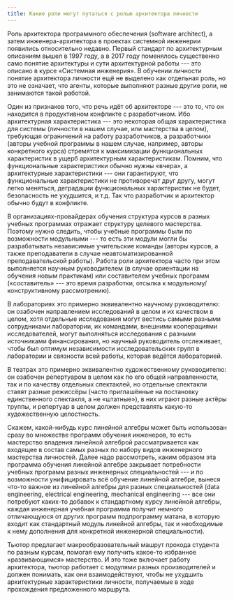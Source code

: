 ```yaml
---
title: Какие роли могут путаться с ролью архитектора личности
---
```


Роль архитектора программного обеспечения (software architect), а затем
инженера-архитектора в проектах системной инженерии появились
относительно недавно. Первый стандарт по архитектурным описаниям вышел в
1997 году, а в 2017 году поменялось существенно само понятие архитектуры
и сути архитектурной работы --- это описано в курсе «Системная
инженерия». В обучении личности понятие архитектора личности ещё не
выделено как отдельная роль, но это не означает, что агенты, которые
выполняют разные другие роли, не занимаются такой работой.

Один из признаков того, что речь идёт об архитекторе --- это то, что он
находится в продуктивном конфликте с разработчиком. Ибо архитектурная
характеристика --- это некоторая общая характеристика для системы
(личности в нашем случае, или мастерства в целом), требующая ограничений
на работу разработчиков, а разработчики (авторы учебной программы в
нашем случае, например, авторы конкретного курса) стремятся к
максимизации функциональных характеристик в ущерб архитектурным
характеристикам. Помним, что функциональные характеристики обычно нужны
«вчера», а архитектурные характеристики --- они гарантируют, что
функциональные характеристики не противоречат друг другу, могут легко
меняться, деградации функциональных характеристик не будет, безопасность
не ухудшится, и т.д. Так что разработчик и архитектор обычно будут в
конфликте.

В организациях-провайдерах обучения структура курсов в разных учебных
программах отражает структуру целевого мастерства. Поэтому нужно
следить, чтобы учебные программы были по возможности модульными --- то
есть эти модули могли бы разрабатывать независимые учительские команды
(авторы курсов, а также преподаватели в случае неавтоматизированной
преподавательской работы). Работа роли архитектора часто при этом
выполняется научным руководителем (в случае ориентации на обучения новым
практикам) или составителем учебных программ («составитель» --- это
время разработки, отсылка к модульному/конструктивному рассмотрению).

В лабораториях это примерно эквивалентно научному руководителю: он
озабочен направлением исследований в целом и их качеством в целом, хотя
отдельные исследования могут вестись самыми разными сотрудниками
лаборатории, их командами, внешними кооперациями исследователей, могут
выполняться исследования с разными источниками финансирования, но
научный руководитель отслеживает, чтобы был оптимум независимости
исследовательских групп в лаборатории и связности всей работы, которая
ведётся лабораторией.

В театрах это примерно эквивалентно художественному руководителю: он
озабочен репертуаром в целом как по его общей направленности, так и по
качеству отдельных спектаклей, но отдельные спектакли ставят разные
режиссёры (часто приглашённые на постановку единственного спектакля, а
не «штатные»), в них играют разные актёры труппы, и репертуар в целом
должен представлять какую-то художественную целостность.

Скажем, какой-нибудь курс линейной алгебры может быть использован сразу
во множестве программ обучения инженеров, то есть мастерство владения
линейной алгеброй рассматривается как входящее в состав самых разных по
набору видов инженерного мастерства личностей. Далее надо рассмотреть,
каким образом эта программа обучения линейной алгебре закрывает
потребности учебных программ разных инженерных специальностей --- и по
возможности унифицировать всё обучение линейной алгебре, вынеся что-то
важное из линейной алгебры для разных специальностей (data engineering,
electrical engineering, mechanical engineering --- все они потребуют
каких-то добавок к стандартному курсу линейной алгебры, каждая
инженерная учебная программа получит немного отличающуюся от других
программ подпрограмму матана, в которую входит как стандартный модуль
линейной алгебры, так и необходимые к нему дополнения для конкретной
инженерной специальности).

Тьютор предлагает макрообразовательный машрут прохода студента по разным
курсам, помогая ему получить какое-то избранное «развивающимся»
мастерство. И это тоже включает работу архитектора, тьютор работает с
модулями разных производителей и должен понимать, как они
взаимодействуют, чтобы не ухудшить архитектурные характеристики
личности, получаемые в ходе прохождения предложенного маршрута.
